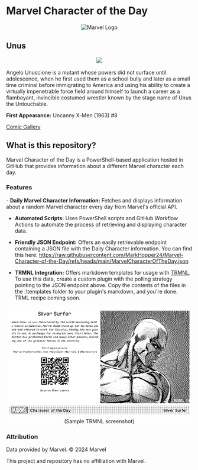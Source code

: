# Marvel Character of the Day
<p align="center">
<img src="https://logos-world.net/wp-content/uploads/2020/12/Marvel-Entertainment-Logo.png" alt="Marvel Logo" width="350" height="auto">
</p>

## Unus
<p align="center">
<img src="http://i.annihil.us/u/prod/marvel/i/mg/6/00/4c003a847f5d2.jpg" width="600" height="auto"/>
</p>

Angelo Unuscione is a mutant whose powers did not surface until adolescence, when he first used them as a school bully and later as a small time criminal before immigrating to America and using his ability to create a virtually impenetrable force field around himself to launch a career as a flamboyant, invincible costumed wrestler known by the stage name of Unus the Untouchable.

**First Appearance:** Uncanny X-Men (1963) #8

[Comic Gallery](http://marvel.com/comics/characters/1009687/unus?utm_campaign=apiRef&utm_source=335f42edabc428513a94604c747fda4a)

<h2>What is this repository?</h2>
Marvel Character of the Day is a PowerShell-based application hosted in GitHub that provides information about a different Marvel character each day. 

<h3>Features</h3>
- <b>Daily Marvel Character Information:</b> Fetches and displays information about a random Marvel character every day from Marvel's official API.

- <b>Automated Scripts:</b> Uses PowerShell scripts and GitHub Workflow Actions to automate the process of retrieving and displaying character data.
  
- <b>Friendly JSON Endpoint:</b> Offers an easily retrievable endpoint containing a JSON file with the Daily Character information. You can find this here: https://raw.githubusercontent.com/MarkHopper24/Marvel-Character-of-the-Day/refs/heads/main/MarvelCharacterOfTheDay.json
  
- <b>TRMNL Integration:</b> Offers markdown templates for usage with [TRMNL](https://usetrmnl.com). To use this data, create a custom plugin with the polling strategy pointing to the JSON endpoint above. Copy the contents of the files in the .\templates folder to your plugin's markdown, and you're done. TRML recipe coming soon.
<p align="center">
<img src="https://raw.githubusercontent.com/MarkHopper24/Marvel-Character-of-the-Day/refs/heads/main/templates/trmnlPluginScreenshot.jpg" width="auto" height="300"/><br>
(Sample TRMNL screenshot)
</p>

<h3>Attribution</h3>
Data provided by Marvel. © 2024 Marvel

This project and repository has no affilliation with Marvel.
